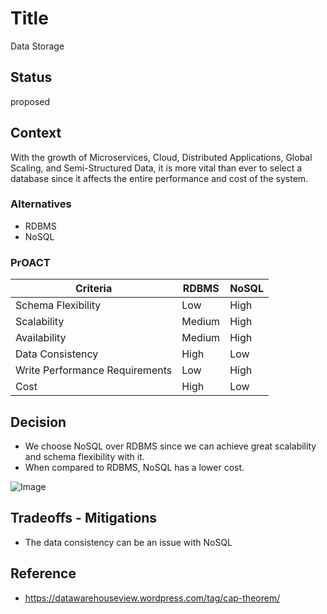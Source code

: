 # Title

Data Storage

## Status

proposed

## Context

With the growth of Microservices, Cloud, Distributed Applications, Global Scaling, and Semi-Structured Data, it is more vital than ever to select a database since it affects the entire performance and cost of the system.

### Alternatives

- RDBMS
- NoSQL

### PrOACT

| Criteria                       | RDBMS  | NoSQL |
| ------------------------------ | ------ | ----- |
| Schema Flexibility             | Low    | High  |
| Scalability                    | Medium | High  |
| Availability                   | Medium | High  |
| Data Consistency               | High   | Low   |
| Write Performance Requirements | Low    | High  |
| Cost                           | High   | Low   |

## Decision

- We choose NoSQL over RDBMS since we can achieve great scalability and schema flexibility with it.
- When compared to RDBMS, NoSQL has a lower cost.

![Image](../diagrams/cap-theorem.jpg)

## Tradeoffs - Mitigations

- The data consistency can be an issue with NoSQL

## Reference

- https://datawarehouseview.wordpress.com/tag/cap-theorem/
